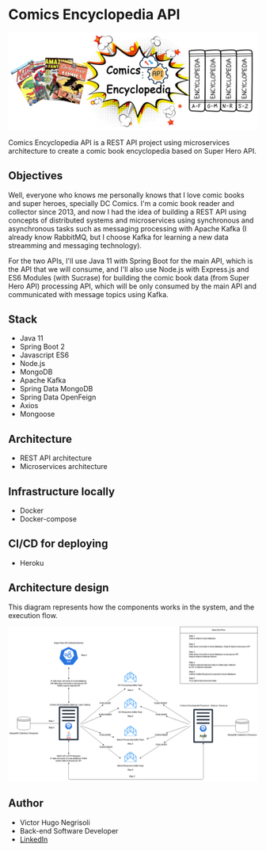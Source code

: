 # Comics Encyclopedia API

![Logo](https://github.com/vhnegrisoli/comics-encyclopedia-api/blob/main/API%20Logo.png)

Comics Encyclopedia API is a REST API project using microservices architecture to create a comic book encyclopedia based on Super Hero API.

## Objectives

Well, everyone who knows me personally knows that I love comic books and super heroes, specially DC Comics. I'm a comic book reader and collector since 2013, and now I had the idea of building a REST API using concepts of distributed systems and microservices using synchronous and asynchronous tasks such as messaging processing with Apache Kafka (I already know RabbitMQ, but I choose Kafka for learning a new data streamming and messaging technology).

For the two APIs, I'll use Java 11 with Spring Boot for the main API, which is the API that we will consume, and I'll also use Node.js with Express.js and ES6 Modules (with Sucrase) for building the comic book data (from Super Hero API) processing API, which will be only consumed by the main API and communicated with message topics using Kafka.

## Stack

* Java 11
* Spring Boot 2
* Javascript ES6
* Node.js
* MongoDB
* Apache Kafka
* Spring Data MongoDB
* Spring Data OpenFeign
* Axios
* Mongoose

## Architecture

* REST API architecture
* Microservices architecture

## Infrastructure locally

* Docker
* Docker-compose

## CI/CD for deploying

* Heroku

## Architecture design

This diagram represents how the components works in the system, and the execution flow. 

![Architecture design](https://github.com/vhnegrisoli/comics-encyclopedia-api/blob/main/Comics%20Encyclopedia%20Architecture.png)

## Author

* Victor Hugo Negrisoli
* Back-end Software Developer
* [LinkedIn](https://www.linkedin.com/in/victorhugonegrisoli/)
